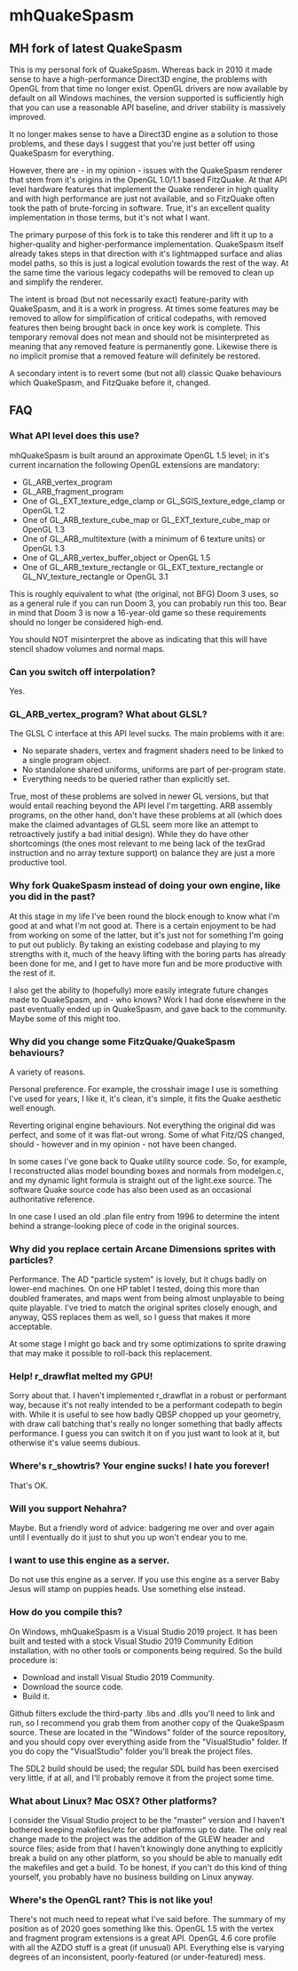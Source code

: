 # mhQuakeSpasm
## MH fork of latest QuakeSpasm

This is my personal fork of QuakeSpasm.  Whereas back in 2010 it made sense to have a high-performance Direct3D engine, the problems with OpenGL from that time no longer exist.  OpenGL drivers are now available by default on all Windows machines, the version supported is sufficiently high that you can use a reasonable API baseline, and driver stability is massively improved.

It no longer makes sense to have a Direct3D engine as a solution to those problems, and these days I suggest that you're just better off using QuakeSpasm for everything.

However, there are - in my opinion - issues with the QuakeSpasm renderer that stem from it's origins in the OpenGL 1.0/1.1 based FitzQuake.  At that API level hardware features that implement the Quake renderer in high quality and with high performance are just not available, and so FitzQuake often took the path of brute-forcing in software.  True, it's an excellent quality implementation in those terms, but it's not what I want.

The primary purpose of this fork is to take this renderer and lift it up to a higher-quality and higher-performance implementation.  QuakeSpasm itself already takes steps in that direction with it's lightmapped surface and alias model paths, so this is just a logical evolution towards the rest of the way.  At the same time the various legacy codepaths will be removed to clean up and simplify the renderer.

The intent is broad (but not necessarily exact) feature-parity with QuakeSpasm, and it is a work in progress.  At times some features may be removed to allow for simplification of critical codepaths, with removed features then being brought back in once key work is complete.  This temporary removal does not mean and should not be misinterpreted as meaning that any removed feature is permanently gone.  Likewise there is no implicit promise that a removed feature will definitely be restored.

A secondary intent is to revert some (but not all) classic Quake behaviours which QuakeSpasm, and FitzQuake before it, changed. 

## FAQ

### What API level does this use?
mhQuakeSpasm is built around an approximate OpenGL 1.5 level; in it's current incarnation the following OpenGL extensions are mandatory:
 - GL_ARB_vertex_program
 - GL_ARB_fragment_program
 - One of GL_EXT_texture_edge_clamp or GL_SGIS_texture_edge_clamp or OpenGL 1.2
 - One of GL_ARB_texture_cube_map or GL_EXT_texture_cube_map or OpenGL 1.3
 - One of GL_ARB_multitexture (with a minimum of 6 texture units) or OpenGL 1.3
 - One of GL_ARB_vertex_buffer_object or OpenGL 1.5
 - One of GL_ARB_texture_rectangle or GL_EXT_texture_rectangle or GL_NV_texture_rectangle or OpenGL 3.1

This is roughly equivalent to what (the original, not BFG) Doom 3 uses, so as a general rule if you can run Doom 3, you can probably run this too. Bear in mind that Doom 3 is now a 16-year-old game so these requirements should no longer be considered high-end. 

You should NOT misinterpret the above as indicating that this will have stencil shadow volumes and normal maps. 

### Can you switch off interpolation?
Yes.

### GL_ARB_vertex_program?  What about GLSL?
The GLSL C interface at this API level sucks.  The main problems with it are:
 - No separate shaders, vertex and fragment shaders need to be linked to a single program object.
 - No standalone shared uniforms, uniforms are part of per-program state.
 - Everything needs to be queried rather than explicitly set.
 
True, most of these problems are solved in newer GL versions, but that would entail reaching beyond the API level I'm targetting.  ARB assembly programs, on the other hand, don't have these problems at all (which does make the claimed advantages of GLSL seem more like an attempt to retroactively justify a bad initial design).  While they do have other shortcomings (the ones most relevant to me being lack of the texGrad instruction and no array texture support) on balance they are just a more productive tool.

### Why fork QuakeSpasm instead of doing your own engine, like you did in the past?
At this stage in my life I've been round the block enough to know what I'm good at and what I'm not good at. There is a certain enjoyment to be had from working on some of the latter, but it's just not for something I'm going to put out publicly.  By taking an existing codebase and playing to my strengths with it, much of the heavy lifting with the boring parts has already been done for me, and I get to have more fun and be more productive with the rest of it.

I also get the ability to (hopefully) more easily integrate future changes made to QuakeSpasm, and - who knows?  Work I had done elsewhere in the past eventually ended up in QuakeSpasm, and gave back to the community.  Maybe some of this might too.

### Why did you change some FitzQuake/QuakeSpasm behaviours? 
A variety of reasons. 

Personal preference. For example, the crosshair image I use is something I've used for years, I like it, it's clean, it's simple, it fits the Quake aesthetic well enough. 

Reverting original engine behaviours. Not everything the original did was perfect, and some of it was flat-out wrong. Some of what Fitz/QS changed, should - however and in my opinion - not have been changed. 

In some cases I've gone back to Quake utility source code. So, for example, I reconstructed alias model bounding boxes and normals from modelgen.c, and my dynamic light formula is straight out of the light.exe source. The software Quake source code has also been used as an occasional authoritative reference. 

In one case I used an old .plan file entry from 1996 to determine the intent behind a strange-looking piece of code in the original sources. 

### Why did you replace certain Arcane Dimensions sprites with particles?
Performance.  The AD "particle system" is lovely, but it chugs badly on lower-end machines.  On one HP tablet I tested, doing this more than doubled framerates, and maps went from being almost unplayable to being quite playable.  I've tried to match the original sprites closely enough, and anyway, QSS replaces them as well, so I guess that makes it more acceptable.

At some stage I might go back and try some optimizations to sprite drawing that may make it possible to roll-back this replacement.

### Help! r_drawflat melted my GPU! 
Sorry about that. I haven't implemented r_drawflat in a robust or performant way, because it's not really intended to be a performant codepath to begin with. While it is useful to see how badly QBSP chopped up your geometry, with draw call batching that's really no longer something that badly affects performance. I guess you can switch it on if you just want to look at it, but otherwise it's value seems dubious. 

### Where's r_showtris? Your engine sucks! I hate you forever! 
That's OK. 

### Will you support Nehahra? 
Maybe. But a friendly word of advice: badgering me over and over again until I eventually do it just to shut you up won't endear you to me. 

### I want to use this engine as a server. 
Do not use this engine as a server. If you use this engine as a server Baby Jesus will stamp on puppies heads. Use something else instead. 

### How do you compile this?
On Windows, mhQuakeSpasm is a Visual Studio 2019 project.  It has been built and tested with a stock Visual Studio 2019 Community Edition installation, with no other tools or components being required.  So the build procedure is:
 - Download and install Visual Studio 2019 Community.
 - Download the source code.
 - Build it.

Github filters exclude the third-party .libs and .dlls you'll need to link and run, so I recommend you grab them from another copy of the QuakeSpasm source. These are located in the "Windows" folder of the source repository, and you should copy over everything aside from the "VisualStudio" folder.  If you do copy the "VisualStudio" folder you'll break the project files.

The SDL2 build should be used; the regular SDL build has been exercised very little, if at all, and I'll probably remove it from the project some time.

### What about Linux?  Mac OSX?  Other platforms?
I consider the Visual Studio project to be the "master" version and I haven't bothered keeping makefiles/etc for other platforms up to date.  The only real change made to the project was the addition of the GLEW header and source files; aside from that I haven't knowingly done anything to explicitly break a build on any other platform, so you should be able to manually edit the makefiles and get a build.  To be honest, if you can't do this kind of thing yourself, you probably have no business building on Linux anyway.

### Where's the OpenGL rant? This is not like you!
There's not much need to repeat what I've said before. The summary of my position as of 2020 goes something like this. OpenGL 1.5 with the vertex and fragment program extensions is a great API. OpenGL 4.6 core profile with all the AZDO stuff is a great (if unusual) API. Everything else is varying degrees of an inconsistent, poorly-featured (or under-featured) mess. 
